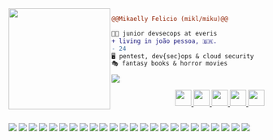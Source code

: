 <img align="left" height="200" src="https://64.media.tumblr.com/93009962593c8a108c9269b8fd339f6f/tumblr_ocah6baKRC1sktgg3o2_r1_540.gifv"/>

```diff
@@Mikaelly Felicio (mikl/miku)@@

👩‍💻 junior devsecops at everis
+ living in joão pessoa, 🇧🇷.
- 24
🖥️ pentest, dev{sec}ops & cloud security
🎭 fantasy books & horror movies
```
![](https://komarev.com/ghpvc/?username=c4rc4r4&color=8aaf52)

<p align="right">  
    <a href="https://www.linkedin.com/in/mikaellyfpedrosa/"><img src="https://cdn1.iconfinder.com/data/icons/social-media-rounded-corners/512/Rounded_Linkedin2_svg-256.png" width="32" height="32" />
    </a>
    <a href="https://twitter.com/c4cto_"><img src="https://cdn1.iconfinder.com/data/icons/social-media-rounded-corners/512/Rounded_Twitter5_svg-256.png" width="32" height="32" />
    </a>
 <a href="https://www.instagram.com/miklfelicio/"><img src="https://cdn1.iconfinder.com/data/icons/social-media-rounded-corners/512/Rounded_Instagram_svg-256.png" width="32" height="32" />
    </a>
     </a>
 <a href="https://www.skoob.com.br/usuario/5639979"><img src="https://cdn1.iconfinder.com/data/icons/black-socicons/512/skoob-512.png" width="32" height="32" />
    </a>
 <a href="https://filmow.com/usuario/c4ctus"><img src="https://cdn1.iconfinder.com/data/icons/black-socicons/512/filmow-512.png" width="32" height="32" />
    </a>
<br />
<br />

![](https://img.shields.io/badge/Vault-000000?style=for-the-badge&logo=vault&logoColor=white)
![](https://img.shields.io/badge/Terraform-623CE4?style=for-the-badge&logo=terraform&logoColor=white)
![](https://img.shields.io/badge/Ansible-EE0000?style=for-the-badge&logo=ansible&logoColor=white)
![](https://img.shields.io/badge/-JIRA-0052CC?style=for-the-badge&logo=jira&logoColor=white)
![](https://img.shields.io/badge/-Bitbucket-333333?style=for-the-badge&logo=Bitbucket&logoColor=blue)
![](https://img.shields.io/badge/-Bamboo-333333?style=for-the-badge&logo=bamboo&logoColor=blue)
![](https://img.shields.io/badge/-Confluence-333333?style=for-the-badge&logo=Confluence&logoColor=blue)
![](https://img.shields.io/badge/Kibana-005571?style=for-the-badge&logo=kibana&logoColor=white)
![](https://img.shields.io/badge/SonarQube-4E9BCD?style=for-the-badge&logo=sonarqube&logoColor=white)
![](https://img.shields.io/badge/Amazon_AWS-232F3E?style=for-the-badge&logo=amazon-aws&logoColor=white)
![](https://img.shields.io/badge/Linux-FCC624?style=for-the-badge&logo=linux&logoColor=black)
![](https://img.shields.io/badge/-Dynatrace-6f2da8?style=for-the-badge&logo=dynatrace&logoColor=green)
![](https://img.shields.io/badge/Microsoft-666666?style=for-the-badge&logo=microsoft&logoColor=white)
![](https://img.shields.io/badge/Arduino_IDE-00979D?style=for-the-badge&logo=arduino&logoColor=white)
![](https://img.shields.io/badge/Git-F05032?style=for-the-badge&logo=git&logoColor=white)
![](https://img.shields.io/badge/GitHub-181717?style=for-the-badge&logo=github&logoColor=white)
![](https://img.shields.io/badge/Python-14354C?style=for-the-badge&logo=python&logoColor=white)
![](https://img.shields.io/badge/C-00599C?style=for-the-badge&logo=c&logoColor=white)
![](https://img.shields.io/badge/PostgreSQL-316192?style=for-the-badge&logo=postgresql&logoColor=white)
![](https://img.shields.io/badge/OWASP-000000?style=for-the-badge&logo=owasp&logoColor=white)
![](https://img.shields.io/badge/Docker-2496ED?style=for-the-badge&logo=Docker&logoColor=white)
![](https://img.shields.io/badge/Kafka-232F3E?style=for-the-badge&logo=apache-kafka&logoColor=white)
![](https://img.shields.io/badge/Datadog-632CA6?style=for-the-badge&logo=datadog&logoColor=white)
![](https://img.shields.io/badge/Elasticsearch-005571?style=for-the-badge&logo=elasticsearch&logoColor=white)
